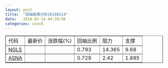 ```yaml
---
layout: post
title:  "回抽股票分析20180314"
date:   2018-03-14 04:39:56
categories: stock
---
```

<script type="text/javascript">
var stockList = []
stockList.push('gb_ngls');
stockList.push('gb_asna');
</script>
<table border="1">
 <tr>
 <td>代码</td>
 <td>最新价</td>
 <td>涨跌幅(%)</td>
 <td>回抽比例</td>
 <td>阻力</td>
 <td>支撑</td>
</tr>
  <tr id="ngls">
  <td><a href="http://stock.finance.sina.com.cn/usstock/quotes/NGLS.html" target="_blank">NGLS</a></td><td></td><td></td><td>0.793</td><td>14.365</td><td>9.68</td></tr>
  <tr id="asna">
  <td><a href="http://stock.finance.sina.com.cn/usstock/quotes/ASNA.html" target="_blank">ASNA</a></td><td></td><td></td><td>0.729</td><td>2.42</td><td>1.885</td></tr>
</table>
